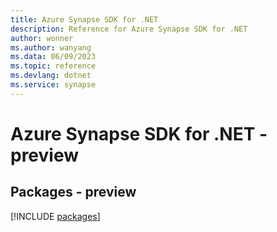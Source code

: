 ```yaml
---
title: Azure Synapse SDK for .NET
description: Reference for Azure Synapse SDK for .NET
author: wonner
ms.author: wanyang
ms.data: 06/09/2023
ms.topic: reference
ms.devlang: dotnet
ms.service: synapse
---
```

# Azure Synapse SDK for .NET - preview
## Packages - preview
[!INCLUDE [packages](synapse-index.md)]